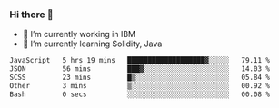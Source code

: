 ### Hi there 👋

<!--
**mathcodeman/mathcodeman** is a ✨ _special_ ✨ repository because its `README.md` (this file) appears on your GitHub profile.

Here are some ideas to get you started:

- 🔭 I’m currently working on ...
- 🌱 I’m currently learning ...
- 👯 I’m looking to collaborate on ...
- 🤔 I’m looking for help with ...
- 💬 Ask me about ...
- 📫 How to reach me: ...
- 😄 Pronouns: ...
- ⚡ Fun fact: ...
-->

- 🔭 I’m currently working in IBM
- 🌱 I’m currently learning Solidity, Java

<!--START_SECTION:waka-->

```txt
JavaScript   5 hrs 19 mins   ███████████████████▓░░░░░   79.11 %
JSON         56 mins         ███▓░░░░░░░░░░░░░░░░░░░░░   14.03 %
SCSS         23 mins         █▒░░░░░░░░░░░░░░░░░░░░░░░   05.84 %
Other        3 mins          ▒░░░░░░░░░░░░░░░░░░░░░░░░   00.92 %
Bash         0 secs          ░░░░░░░░░░░░░░░░░░░░░░░░░   00.08 %
```

<!--END_SECTION:waka-->

